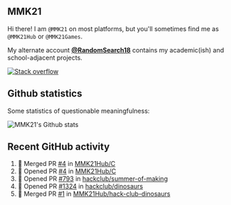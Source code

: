 ## MMK21

Hi there! I am `@MMK21` on most platforms, but you'll sometimes find me as `@MMK21Hub` or `@MMK21Games`.

My alternate account [**@RandomSearch18**](https://github.com/RandomSearch18/) contains my academic(ish) and school-adjacent projects.

[![Stack overflow](https://img.shields.io/badge/Stack_Overflow-FE7A16?style=for-the-badge&logo=stack-overflow&logoColor=white)](https://stackoverflow.com/users/11519302/mmk21)

## Github statistics

Some statistics of questionable meaningfulness:

![MMK21's Github stats](https://github-readme-stats.vercel.app/api?username=MMK21Hub&show_icons=true&theme=dark&bg_color=171b22&text_color=CCCCCC&hide_border=true)

## Recent GitHub activity

<!--START_SECTION:activity-->
1. 🎉 Merged PR [#4](https://github.com/MMK21Hub/C/pull/4) in [MMK21Hub/C](https://github.com/MMK21Hub/C)
2. 💪 Opened PR [#4](https://github.com/MMK21Hub/C/pull/4) in [MMK21Hub/C](https://github.com/MMK21Hub/C)
3. 💪 Opened PR [#793](https://github.com/hackclub/summer-of-making/pull/793) in [hackclub/summer-of-making](https://github.com/hackclub/summer-of-making)
4. 💪 Opened PR [#1324](https://github.com/hackclub/dinosaurs/pull/1324) in [hackclub/dinosaurs](https://github.com/hackclub/dinosaurs)
5. 🎉 Merged PR [#1](https://github.com/MMK21Hub/hack-club-dinosaurs/pull/1) in [MMK21Hub/hack-club-dinosaurs](https://github.com/MMK21Hub/hack-club-dinosaurs)
<!--END_SECTION:activity-->
